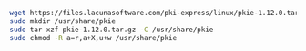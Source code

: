 ﻿```sh
wget https://files.lacunasoftware.com/pki-express/linux/pkie-1.12.0.tar.gz
sudo mkdir /usr/share/pkie
sudo tar xzf pkie-1.12.0.tar.gz -C /usr/share/pkie
sudo chmod -R a=r,a+X,u+w /usr/share/pkie
```

